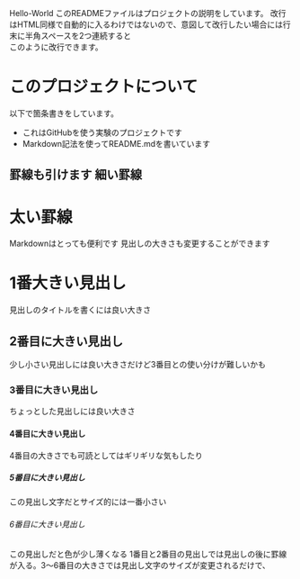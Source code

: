 Hello-World
このREADMEファイルはプロジェクトの説明をしています。
改行はHTML同様で自動的に入るわけではないので、意図して改行したい場合には行末に半角スペースを2つ連続すると  
このように改行できます。

# このプロジェクトについて
以下で箇条書きをしています。
* これはGitHubを使う実験のプロジェクトです
* Markdown記法を使ってREADME.mdを書いています

罫線も引けます
細い罫線
-------------------------
太い罫線
=========================
Markdownはとっても便利です
見出しの大きさも変更することができます
# 1番大きい見出し
見出しのタイトルを書くには良い大きさ
## 2番目に大きい見出し
少し小さい見出しには良い大きさだけど3番目との使い分けが難しいかも
### 3番目に大きい見出し
ちょっとした見出しには良い大きさ
#### 4番目に大きい見出し
4番目の大きさでも可読としてはギリギリな気もしたり
##### 5番目に大きい見出し
この見出し文字だとサイズ的には一番小さい
###### 6番目に大きい見出し
この見出しだと色が少し薄くなる
1番目と2番目の見出しでは見出しの後に罫線が入る。3〜6番目の大きさでは見出し文字のサイズが変更されるだけで、
